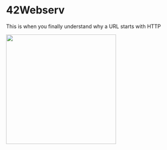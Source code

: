 # 42Webserv
This is when you finally understand why a URL starts with HTTP

<img src="https://github.com/ejaee/42Webserv/assets/87407504/b6d98217-ff78-4378-8d80-a1342ceb9e3e" width="300" height="300">

